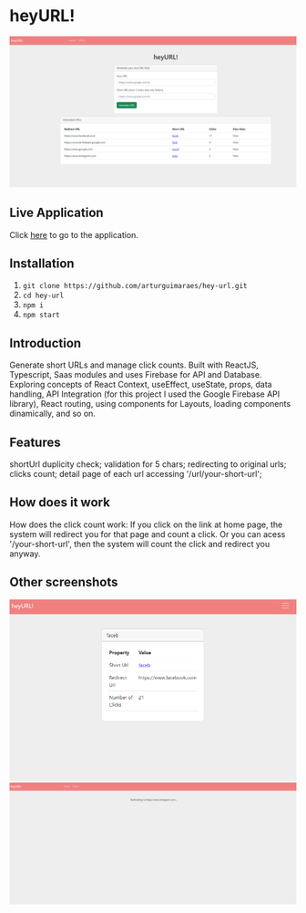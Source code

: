 # heyURL!

![heyURL](https://github.com/arturguimaraes/hey-url/blob/main/src/assets/img/cap1.PNG?raw=true)

## Live Application

Click [here](https://arturguimaraes.github.io/hey-url/) to go to the application.

## Installation

1. `git clone https://github.com/arturguimaraes/hey-url.git`
2. `cd hey-url`
3. `npm i`
4. `npm start`

## Introduction

Generate short URLs and manage click counts.
Built with ReactJS, Typescript, Saas modules and uses Firebase for API and Database.
Exploring concepts of React Context, useEffect, useState, props, data handling, API Integration (for this project I used the Google Firebase API library), React routing, using components for Layouts, loading components dinamically, and so on.

## Features

shortUrl duplicity check; validation for 5 chars; redirecting to original urls; clicks count; detail page of each url accessing '/url/your-short-url';

## How does it work

How does the click count work: If you click on the link at home page, the system will redirect you for that page and count a click. Or you can acess '/your-short-url', then the system will count the click and redirect you anyway.

## Other screenshots

![heyURL](https://github.com/arturguimaraes/hey-url/blob/main/src/assets/img/cap2.PNG?raw=true)
![heyURL](https://github.com/arturguimaraes/hey-url/blob/main/src/assets/img/cap3.PNG?raw=true)